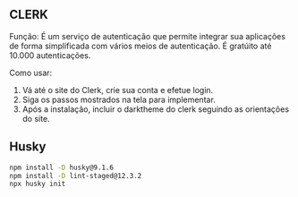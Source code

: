 ## CLERK

Função: É um serviço de autenticação que permite integrar sua aplicações de forma simplificada com vários meios de autenticação. É gratúito até 10.000 autenticações.

Como usar:

1. Vá até o site do Clerk, crie sua conta e efetue login.
2. Siga os passos mostrados na tela para implementar.
3. Após a instalação, incluir o darktheme do clerk seguindo as orientações do site.

## Husky

```bash
npm install -D husky@9.1.6
npm install -D lint-staged@12.3.2
npx husky init
```
